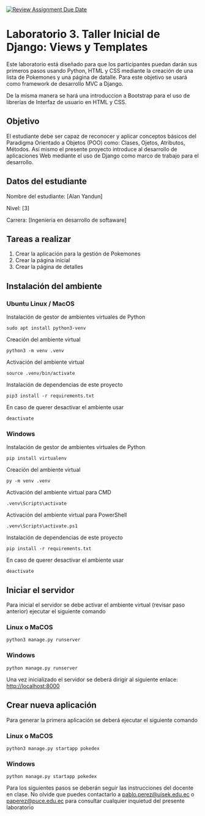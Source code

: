 [![Review Assignment Due Date](https://classroom.github.com/assets/deadline-readme-button-22041afd0340ce965d47ae6ef1cefeee28c7c493a6346c4f15d667ab976d596c.svg)](https://classroom.github.com/a/ZX-6P5w0)
# Laboratorio 3. Taller Inicial de Django: Views y Templates

Este laboratorio está diseñado para que los participantes puedan darán sus primeros pasos usando Python, HTML y CSS mediante la creación de una lista de Pokemones y una página de datalle. Para este objetivo se usará como framework de desarrollo MVC a Django.

De la misma manera se hará una introduccion a Bootstrap para el uso de librerías de Interfaz de usuario en HTML y CSS.

## Objetivo
El estudiante debe ser capaz de reconocer y aplicar conceptos básicos del Paradigma Orientado a Objetos (POO) como: Clases, Ojetos, Atributos, Métodos. Así mismo el presente proyecto introduce al desarrollo de aplicaciones Web mediante el uso de Django como marco de trabajo para el desarrollo.

## Datos del estudiante
Nombre del estudiante: [Alan Yandun] 

Nivel: [3] 

Carrera: [Ingenieria en desarrollo de softaware] 

## Tareas a realizar
1. Crear la aplicación para la gestión de Pokemones
2. Crear la página inicial
3. Crear la página de detalles

## Instalación del ambiente
### Ubuntu Linux / MacOS
Instalación de gestor de ambientes virtuales de Python
~~~
sudo apt install python3-venv
~~~
Creación del ambiente virtual
~~~
python3 -m venv .venv
~~~
Activación del ambiente virtual
~~~
source .venv/bin/activate
~~~
Instalación de dependencias de este proyecto
~~~
pip3 install -r requirements.txt
~~~
En caso de querer desactivar el ambiente usar
~~~
deactivate
~~~
### Windows
Instalación de gestor de ambientes virtuales de Python
~~~
pip install virtualenv
~~~
Creación del ambiente virtual
~~~
py -m venv .venv
~~~
Activación del ambiente virtual para CMD
~~~
.venv\Scripts\activate
~~~
Activación del ambiente virtual para PowerShell
~~~
.venv\Scripts\activate.ps1
~~~
Instalación de dependencias de este proyecto
~~~
pip install -r requirements.txt
~~~
En caso de querer desactivar el ambiente usar
~~~
deactivate
~~~

## Iniciar el servidor

Para inicial el servidor se debe activar el ambiente virtual (revisar paso anterior) ejecutar el siguiente comando

### Linux o MaCOS
~~~
python3 manage.py runserver
~~~
### Windows
~~~
python manage.py runserver
~~~

Una vez inicializado el servidor se deberá dirigir al siguiente enlace: <http://localhost:8000>

## Crear nueva aplicación

Para generar la primera aplicación se deberá ejecutar el siguiente comando

### Linux o MaCOS
~~~
python3 manage.py startapp pokedex
~~~
### Windows
~~~
python manage.py startapp pokedex
~~~

Para los siguientes pasos se deberán seguir las instrucciones del docente en clase. No olvide que puedes contactarlo a <pablo.perez@uisek.edu.ec> o <paperez@puce.edu.ec> para consultar cualquier inquietud del presente laboratorio
